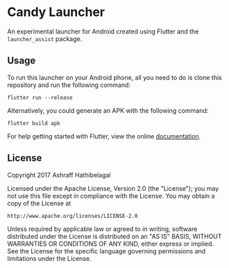 # Candy Launcher

An experimental launcher for Android created using Flutter and the `launcher_assist` package.

## Usage

To run this launcher on your Android phone, all you need to do is clone this repository and run the following command:

```
flutter run --release
```

Alternatively, you could generate an APK with the following command:

```
flutter build apk
```

For help getting started with Flutter, view the online [documentation](https://flutter.io/).

## License

Copyright 2017 Ashraff Hathibelagal

Licensed under the Apache License, Version 2.0 (the "License");
you may not use this file except in compliance with the License.
You may obtain a copy of the License at

    http://www.apache.org/licenses/LICENSE-2.0

Unless required by applicable law or agreed to in writing, software
distributed under the License is distributed on an "AS IS" BASIS,
WITHOUT WARRANTIES OR CONDITIONS OF ANY KIND, either express or implied.
See the License for the specific language governing permissions and
limitations under the License.
